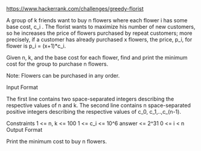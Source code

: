 https://www.hackerrank.com/challenges/greedy-florist


A group of k friends want to buy n flowers where each flower i has some base cost, c_i . The florist wants to maximize his number of new customers, so he increases the price of flowers purchased by repeat customers; more precisely, if a customer has already purchased x flowers, the price, p_i, for flower is p_i = (x+1)*c_i.

Given n, k, and the base cost for each flower, find and print the minimum cost for the group to purchase n flowers.

Note: Flowers can be purchased in any order.

Input Format

The first line contains two space-separated integers describing the respective values of n and k.
The second line contains n space-separated positive integers describing the respective values of c_0, c_1,..,c_(n-1).

Constraints
1 <= n, k <= 100
1 <= c_i <= 10^6
answer <= 2^31
0 <= i < n
Output Format

Print the minimum cost to buy n flowers.
